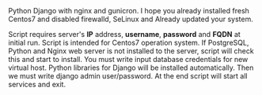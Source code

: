 <html>
<meta charset="utf-8">
Python Django with nginx and gunicron.
I hope you already installed fresh Centos7 and disabled firewalld, SeLinux and Already updated your system.

Script requires server's <b>IP</b> address, <b>username</b>, <b>password</b> and <b>FQDN</b> at initial run. Script is intended for Centos7 operation system. If PostgreSQL, Python and Nginx web server is not installed to the server, script will check this and start to install. You must write input database credentials for new virtual host. Python libraries for Django will be installed automatically. Then we must write django </b>admin user/password</b>. At the end script will start all services and exit.
</html>
